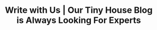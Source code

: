 ---
title: Write with Us | Our Tiny House Blog is Always Looking For Experts
description: >-
  We are always seeking new people to guest post and contribute to our blog. If you have a kickass idea or an expertise that is worth sharing, drop us a line and we’ll be contacting you shortly!
titre: Our Tiny House Blog is always looking for experts. Write with us!
identifiant: write-with-us
i18nlanguage: fr
slug: write-with-us
layout: contact
image: /img/tiny-house-lovers-contact.jpg
menuid: write
subheader:
  need: true
  image: "/img/home_lifestyle_subheader.jpg"
  title: Contact
---